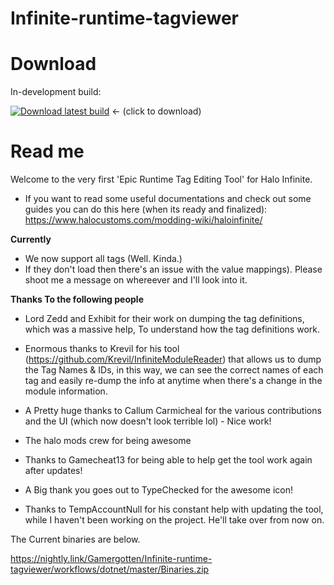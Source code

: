 # Infinite-runtime-tagviewer

# Download

In-development build:

[![Download latest build](https://github.com/Gamergotten/Infinite-runtime-tagviewer/actions/workflows/dotnet.yml/badge.svg)](https://nightly.link/Gamergotten/Infinite-runtime-tagviewer/workflows/dotnet/master/Binaries.zip) <- (click to download)


# Read me
Welcome to the very first 'Epic Runtime Tag Editing Tool' for Halo Infinite. 
- If you want to read some useful documentations and check out some guides you can do this here (when its ready and finalized): https://www.halocustoms.com/modding-wiki/haloinfinite/


**Currently**
- We now support all tags (Well. Kinda.) 
- If they don't load then there's an issue with the value mappings). Please shoot me a message on whereever and I'll look into it.

**Thanks To the following people**
- Lord Zedd and Exhibit for their work on dumping the tag definitions, which was a massive help, To understand how the tag definitions work.

- Enormous thanks to Krevil for his tool (https://github.com/Krevil/InfiniteModuleReader) that allows us to dump the Tag Names & IDs, in this way, we can see the correct names of each tag and easily re-dump the info at anytime when there's a change in the module information.

- A Pretty huge thanks to Callum Carmicheal for the various contributions and the UI (which now doesn't look terrible lol) - Nice work! 

- The halo mods crew for being awesome

- Thanks to Gamecheat13 for being able to help get the tool work again after updates!

- A Big thank you goes out to TypeChecked for the awesome icon!

- Thanks to TempAccountNull for his constant help with updating the tool, while I haven't been working on the project. He'll take over from now on.

The Current binaries are below.

https://nightly.link/Gamergotten/Infinite-runtime-tagviewer/workflows/dotnet/master/Binaries.zip
